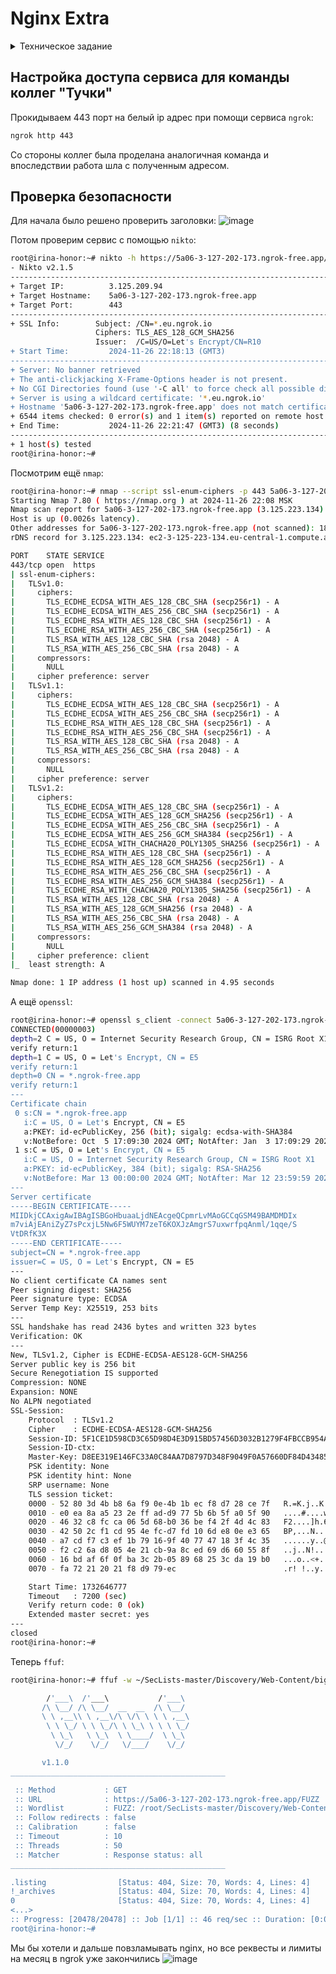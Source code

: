 # Nginx Extra

<details>
<summary> Техническое задание </summary>

Попробовать взломать nginx другой команды. Проверить минимум три уязвимости - например path traversal, перебор страниц через ffuf и/или любые другие на ваш выбор.
Взлом считается успешным, если вы попали туда, куда не планировалось попадать пользователю, даже если там ничего нет. Успешность взлома не влияет на оценку лаб обеих команд. 
В отчет приложить скрины попыток взлома, описание уязвимостей, на которые проверяли и итог - успешен взлом или нет.
Тк открывать такие нжинксы в интернет не лучшая идея, для решения лабы предлагаю либо встретиться с другой командой в одном помещении и поднять локальную сеть, либо запустить у себя нжинкс с их конфигом. Но при этом настройки нжинкс со стороны админа и изменения в конфиге считаться попыткой взлома не будут.
Просьба договориться с другими командами кто кого ломает. Взлом нжинкса одной команды не должен фигурировать в отчетах больше двух раз.

</details>

## Настройка доступа сервиса для команды коллег "Тучки"

Прокидываем 443 порт на белый ip адрес при помощи сервиса `ngrok`:
```bash
ngrok http 443
```

Cо стороны коллег была проделана аналогичная команда и впоследствии работа шла с полученным адресом. 

## Проверка безопасности 

Для начала было решено проверить заголовки: 
![image](https://github.com/user-attachments/assets/49ce2a6c-4e1a-48fe-816d-e1fe7f0537bd)


Потом проверим сервис с помощью `nikto`:
```bash
root@irina-honor:~# nikto -h https://5a06-3-127-202-173.ngrok-free.app/
- Nikto v2.1.5
---------------------------------------------------------------------------
+ Target IP:          3.125.209.94
+ Target Hostname:    5a06-3-127-202-173.ngrok-free.app
+ Target Port:        443
---------------------------------------------------------------------------
+ SSL Info:        Subject: /CN=*.eu.ngrok.io
                   Ciphers: TLS_AES_128_GCM_SHA256
                   Issuer:  /C=US/O=Let's Encrypt/CN=R10
+ Start Time:         2024-11-26 22:18:13 (GMT3)
---------------------------------------------------------------------------
+ Server: No banner retrieved
+ The anti-clickjacking X-Frame-Options header is not present.
+ No CGI Directories found (use '-C all' to force check all possible dirs)
+ Server is using a wildcard certificate: '*.eu.ngrok.io'
+ Hostname '5a06-3-127-202-173.ngrok-free.app' does not match certificate's CN '*.eu.ngrok.io'
+ 6544 items checked: 0 error(s) and 1 item(s) reported on remote host
+ End Time:           2024-11-26 22:21:47 (GMT3) (8 seconds)
---------------------------------------------------------------------------
+ 1 host(s) tested
root@irina-honor:~#
```


Посмотрим ещё `nmap`:
```bash
root@irina-honor:~# nmap --script ssl-enum-ciphers -p 443 5a06-3-127-202-173.ngrok-free.app
Starting Nmap 7.80 ( https://nmap.org ) at 2024-11-26 22:08 MSK
Nmap scan report for 5a06-3-127-202-173.ngrok-free.app (3.125.223.134)
Host is up (0.0026s latency).
Other addresses for 5a06-3-127-202-173.ngrok-free.app (not scanned): 18.158.249.75 3.124.142.205 3.125.209.94 3.125.102.39 18.192.31.165 2a05:d014:21b:8e02::6e:2 2a05:d014:21b:8e02::6e:5 2a05:d014:21b:8e01::6e:4 2a05:d014:21b:8e01::6e:1 2a05:d014:21b:8e00::6e:3 2a05:d014:21b:8e00::6e:0
rDNS record for 3.125.223.134: ec2-3-125-223-134.eu-central-1.compute.amazonaws.com

PORT    STATE SERVICE
443/tcp open  https
| ssl-enum-ciphers:
|   TLSv1.0:
|     ciphers:
|       TLS_ECDHE_ECDSA_WITH_AES_128_CBC_SHA (secp256r1) - A
|       TLS_ECDHE_ECDSA_WITH_AES_256_CBC_SHA (secp256r1) - A
|       TLS_ECDHE_RSA_WITH_AES_128_CBC_SHA (secp256r1) - A
|       TLS_ECDHE_RSA_WITH_AES_256_CBC_SHA (secp256r1) - A
|       TLS_RSA_WITH_AES_128_CBC_SHA (rsa 2048) - A
|       TLS_RSA_WITH_AES_256_CBC_SHA (rsa 2048) - A
|     compressors:
|       NULL
|     cipher preference: server
|   TLSv1.1:
|     ciphers:
|       TLS_ECDHE_ECDSA_WITH_AES_128_CBC_SHA (secp256r1) - A
|       TLS_ECDHE_ECDSA_WITH_AES_256_CBC_SHA (secp256r1) - A
|       TLS_ECDHE_RSA_WITH_AES_128_CBC_SHA (secp256r1) - A
|       TLS_ECDHE_RSA_WITH_AES_256_CBC_SHA (secp256r1) - A
|       TLS_RSA_WITH_AES_128_CBC_SHA (rsa 2048) - A
|       TLS_RSA_WITH_AES_256_CBC_SHA (rsa 2048) - A
|     compressors:
|       NULL
|     cipher preference: server
|   TLSv1.2:
|     ciphers:
|       TLS_ECDHE_ECDSA_WITH_AES_128_CBC_SHA (secp256r1) - A
|       TLS_ECDHE_ECDSA_WITH_AES_128_GCM_SHA256 (secp256r1) - A
|       TLS_ECDHE_ECDSA_WITH_AES_256_CBC_SHA (secp256r1) - A
|       TLS_ECDHE_ECDSA_WITH_AES_256_GCM_SHA384 (secp256r1) - A
|       TLS_ECDHE_ECDSA_WITH_CHACHA20_POLY1305_SHA256 (secp256r1) - A
|       TLS_ECDHE_RSA_WITH_AES_128_CBC_SHA (secp256r1) - A
|       TLS_ECDHE_RSA_WITH_AES_128_GCM_SHA256 (secp256r1) - A
|       TLS_ECDHE_RSA_WITH_AES_256_CBC_SHA (secp256r1) - A
|       TLS_ECDHE_RSA_WITH_AES_256_GCM_SHA384 (secp256r1) - A
|       TLS_ECDHE_RSA_WITH_CHACHA20_POLY1305_SHA256 (secp256r1) - A
|       TLS_RSA_WITH_AES_128_CBC_SHA (rsa 2048) - A
|       TLS_RSA_WITH_AES_128_GCM_SHA256 (rsa 2048) - A
|       TLS_RSA_WITH_AES_256_CBC_SHA (rsa 2048) - A
|       TLS_RSA_WITH_AES_256_GCM_SHA384 (rsa 2048) - A
|     compressors:
|       NULL
|     cipher preference: client
|_  least strength: A

Nmap done: 1 IP address (1 host up) scanned in 4.95 seconds
```

А ещё `openssl`:
```bash
root@irina-honor:~# openssl s_client -connect 5a06-3-127-202-173.ngrok-free.app:443 -tls1_2
CONNECTED(00000003)
depth=2 C = US, O = Internet Security Research Group, CN = ISRG Root X1
verify return:1
depth=1 C = US, O = Let's Encrypt, CN = E5
verify return:1
depth=0 CN = *.ngrok-free.app
verify return:1
---
Certificate chain
 0 s:CN = *.ngrok-free.app
   i:C = US, O = Let's Encrypt, CN = E5
   a:PKEY: id-ecPublicKey, 256 (bit); sigalg: ecdsa-with-SHA384
   v:NotBefore: Oct  5 17:09:30 2024 GMT; NotAfter: Jan  3 17:09:29 2025 GMT
 1 s:C = US, O = Let's Encrypt, CN = E5
   i:C = US, O = Internet Security Research Group, CN = ISRG Root X1
   a:PKEY: id-ecPublicKey, 384 (bit); sigalg: RSA-SHA256
   v:NotBefore: Mar 13 00:00:00 2024 GMT; NotAfter: Mar 12 23:59:59 2027 GMT
---
Server certificate
-----BEGIN CERTIFICATE-----
MIIDkjCCAxigAwIBAgISBGoHbuaaLjdNEAcgeQCpmrLvMAoGCCqGSM49BAMDMDIx
m7viAjEAniZyZ7sPcxjL5Nw6F5WUYM7zeT6KOXJzAmgrS7uxwrfpqAnml/1qqe/S
VtDRfK3X
-----END CERTIFICATE-----
subject=CN = *.ngrok-free.app
issuer=C = US, O = Let's Encrypt, CN = E5
---
No client certificate CA names sent
Peer signing digest: SHA256
Peer signature type: ECDSA
Server Temp Key: X25519, 253 bits
---
SSL handshake has read 2436 bytes and written 323 bytes
Verification: OK
---
New, TLSv1.2, Cipher is ECDHE-ECDSA-AES128-GCM-SHA256
Server public key is 256 bit
Secure Renegotiation IS supported
Compression: NONE
Expansion: NONE
No ALPN negotiated
SSL-Session:
    Protocol  : TLSv1.2
    Cipher    : ECDHE-ECDSA-AES128-GCM-SHA256
    Session-ID: 5F1CE1D598CD3C65D98D4E3D915BD57456D3032B1279F4FBCCB954A77ED9B647
    Session-ID-ctx:
    Master-Key: D8EE319E146FC33A0C84AA7D8797D348F9049F0A57660DF84D434851C6EF93DF4E1B8AD005A969CAB5B9DB211675C2E4
    PSK identity: None
    PSK identity hint: None
    SRP username: None
    TLS session ticket:
    0000 - 52 80 3d 4b b8 6a f9 0e-4b 1b ec f8 d7 28 ce 7f   R.=K.j..K....(..
    0010 - e0 ea 8a a5 23 2e ff ad-d9 77 5b 6b 5f a0 5f 90   ....#....w[k_._.
    0020 - 46 32 c8 fc ca 06 5d 68-b0 36 be f4 2f 4d 4c 83   F2....]h.6../ML.
    0030 - 42 50 2c f1 cd 95 4e fc-d7 fd 10 6d e8 0e e3 65   BP,...N....m...e
    0040 - a7 cd f7 c3 ef 1b 79 16-9f 40 77 47 18 3f 4c 35   ......y..@wG.?L5
    0050 - f2 c2 6a d8 05 4e 21 cb-9a 8c ed 69 d6 60 55 8f   ..j..N!....i.`U.
    0060 - 16 bd af 6f 0f ba 3c 2b-05 89 68 25 3c da 19 b0   ...o..<+..h%<...
    0070 - fa 72 21 20 21 f8 d9 79-ec                        .r! !..y.

    Start Time: 1732646777
    Timeout   : 7200 (sec)
    Verify return code: 0 (ok)
    Extended master secret: yes
---
closed
root@irina-honor:~#
```


Теперь `ffuf`:
```bash
root@irina-honor:~# ffuf -w ~/SecLists-master/Discovery/Web-Content/big.txt -u https://5a06-3-127-202-173.ngrok-free.app/FUZZ -t 50 -mc all

        /'___\  /'___\           /'___\
       /\ \__/ /\ \__/  __  __  /\ \__/
       \ \ ,__\\ \ ,__\/\ \/\ \ \ \ ,__\
        \ \ \_/ \ \ \_/\ \ \_\ \ \ \ \_/
         \ \_\   \ \_\  \ \____/  \ \_\
          \/_/    \/_/   \/___/    \/_/

       v1.1.0
________________________________________________

 :: Method           : GET
 :: URL              : https://5a06-3-127-202-173.ngrok-free.app/FUZZ
 :: Wordlist         : FUZZ: /root/SecLists-master/Discovery/Web-Content/big.txt
 :: Follow redirects : false
 :: Calibration      : false
 :: Timeout          : 10
 :: Threads          : 50
 :: Matcher          : Response status: all
________________________________________________

.listing                [Status: 404, Size: 70, Words: 4, Lines: 4]
!_archives              [Status: 404, Size: 70, Words: 4, Lines: 4]
0                       [Status: 404, Size: 70, Words: 4, Lines: 4]
<...>
:: Progress: [20478/20478] :: Job [1/1] :: 46 req/sec :: Duration: [0:07:19] :: Errors: 546 ::
root@irina-honor:~#
```

Мы бы хотели и дальше повзламывать nginx, но все реквесты и лимиты на месяц в ngrok уже закончились
![image](https://github.com/user-attachments/assets/d1d2b4af-4e7d-461e-a16d-0473365ed590)

